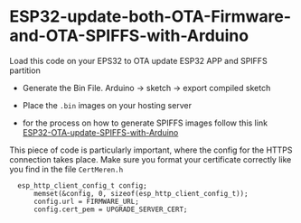 # ESP32-update-both-OTA-Firmware-and-OTA-SPIFFS-with-Arduino
Load this code on your EPS32 to OTA update ESP32 APP and SPIFFS partition

- Generate the Bin File. Arduino → sketch → export compiled sketch

- Place the `.bin` images on your hosting server

- for the process on how to generate SPIFFS images follow this link
[ESP32-OTA-update-SPIFFS-with-Arduino](https://github.com/pedros89/ESP32-OTA-update-SPIFFS-with-Arduino)

This piece of code is particularly important, where the config for the HTTPS connection takes place.
Make sure you format your certificate correctly like you find in the file `CertMeren.h`
```
  esp_http_client_config_t config;
      memset(&config, 0, sizeof(esp_http_client_config_t));
      config.url = FIRMWARE_URL;
      config.cert_pem = UPGRADE_SERVER_CERT;
      
```
